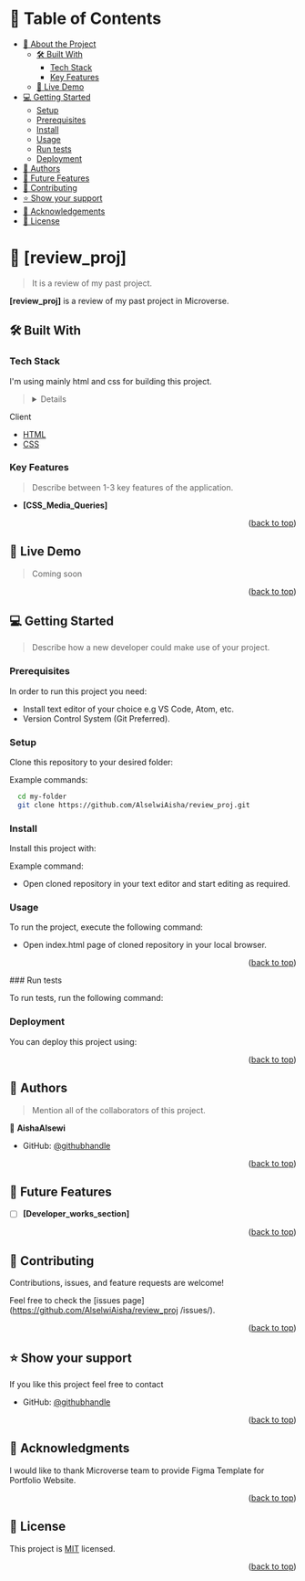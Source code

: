 <a name="readme-top"></a>

<!-- TABLE OF CONTENTS -->

# 📗 Table of Contents

- [📖 About the Project](#about-project)
  - [🛠 Built With](#built-with)
    - [Tech Stack](#tech-stack)
    - [Key Features](#key-features)
  - [🚀 Live Demo](#live-demo)
- [💻 Getting Started](#getting-started)
  - [Setup](#setup)
  - [Prerequisites](#prerequisites)
  - [Install](#install)
  - [Usage](#usage)
  - [Run tests](#run-tests)
  - [Deployment](#deployment)
- [👥 Authors](#authors)
- [🔭 Future Features](#future-features)
- [🤝 Contributing](#contributing)
- [⭐️ Show your support](#support)
- [🙏 Acknowledgements](#acknowledgements)
- [📝 License](#license)

<!-- PROJECT DESCRIPTION -->

# 📖 [review_proj] <a name="about-project"></a>

> It is a review of my past project.

**[review_proj]** is a review of my past project in Microverse.

## 🛠 Built With <a name="built-with"></a>

### Tech Stack <a name="tech-stack"></a>

I'm using mainly html and css for building this project.

> <details>

  <summary>Client</summary>
  <ul>
    <li><a href="https://developer.mozilla.org/en-US/docs/Web/HTML">HTML</a></li>
    <li><a href="https://developer.mozilla.org/en-US/docs/Web/CSS">CSS</a></li>
  </ul>
</details>
<!-- Features -->

### Key Features <a name="key-features"></a>

> Describe between 1-3 key features of the application.

- **[CSS_Media_Queries]**

<p align="right">(<a href="#readme-top">back to top</a>)</p>

<!-- LIVE DEMO -->

## 🚀 Live Demo <a name="live-demo"></a>

> Coming soon

<p align="right">(<a href="#readme-top">back to top</a>)</p>

<!-- GETTING STARTED -->

## 💻 Getting Started <a name="getting-started"></a>

 > Describe how a new developer could make use of your project.

### Prerequisites

In order to run this project you need:

- Install text editor of your choice e.g VS Code, Atom, etc.
- Version Control System (Git Preferred).

### Setup

Clone this repository to your desired folder:

Example commands:

```sh
  cd my-folder
  git clone https://github.com/AlselwiAisha/review_proj.git
```

### Install

Install this project with:

Example command:

- Open cloned repository in your text editor and start editing as required.

### Usage

To run the project, execute the following command:

- Open index.html page of cloned repository in your local browser.

<p align="right">(<a href="#readme-top">back to top</a>)</p>
### Run tests

To run tests, run the following command:

<!--
Example command:

```sh
  bin/rails test test/models/article_test.rb
```
--->

### Deployment

You can deploy this project using:

<!--
Example:

```sh

```
 -->

<p align="right">(<a href="#readme-top">back to top</a>)</p>

<!-- AUTHORS -->

## 👥 Authors <a name="authors"></a>


>  Mention all of the collaborators of this project.

👤 **AishaAlsewi**

- GitHub: [@githubhandle](https://github.com/AlselwiAisha)

<p align="right">(<a href="#readme-top">back to top</a>)</p>

<!-- FUTURE FEATURES -->

## 🔭 Future Features <a name="future-features"></a>

- [ ] **[Developer_works_section]**

<p align="right">(<a href="#readme-top">back to top</a>)</p>

<!-- CONTRIBUTING -->

## 🤝 Contributing <a name="contributing"></a>

Contributions, issues, and feature requests are welcome!

Feel free to check the [issues page](https://github.com/AlselwiAisha/review_proj
/issues/).

<p align="right">(<a href="#readme-top">back to top</a>)</p>

<!-- SUPPORT -->

## ⭐️ Show your support <a name="support"></a>

If you like this project feel free to contact

- GitHub: [@githubhandle](https://github.com/AlselwiAisha)

<p align="right">(<a href="#readme-top">back to top</a>)</p>

<!-- ACKNOWLEDGEMENTS -->

## 🙏 Acknowledgments <a name="acknowledgements"></a>

I would like to thank Microverse team to provide Figma Template for Portfolio Website.

<p align="right">(<a href="#readme-top">back to top</a>)</p>

<!-- FAQ (optional) -->

<!-- LICENSE -->

## 📝 License <a name="license"></a>

This project is [MIT](./MIT.md) licensed.

<p align="right">(<a href="#readme-top">back to top</a>)</p>
